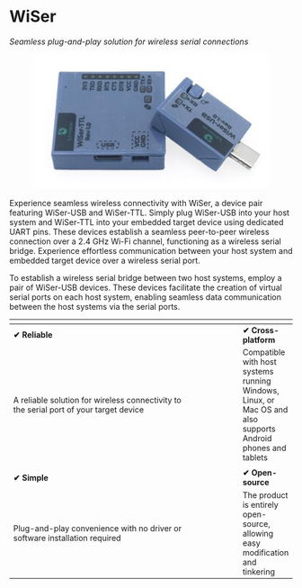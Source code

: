 # WiSer

_Seamless plug-and-play solution for wireless serial connections_

<figure><img src=".gitbook/assets/0.jpeg" alt=""><figcaption></figcaption></figure>

Experience seamless wireless connectivity with WiSer, a device pair featuring WiSer-USB and WiSer-TTL. Simply plug WiSer-USB into your host system and WiSer-TTL into your embedded target device using dedicated UART pins. These devices establish a seamless peer-to-peer wireless connection over a 2.4 GHz Wi-Fi channel, functioning as a wireless serial bridge. Experience effortless communication between your host system and embedded target device over a wireless serial port.

To establish a wireless serial bridge between two host systems, employ a pair of WiSer-USB devices. These devices facilitate the creation of virtual serial ports on each host system, enabling seamless data communication between the host systems via the serial ports.

<table data-header-hidden><thead><tr><th width="327.3333333333333"></th><th width="62"></th><th></th></tr></thead><tbody><tr><td><strong>✔ Reliable</strong></td><td></td><td><strong>✔ Cross-platform</strong></td></tr><tr><td>A reliable solution for wireless connectivity to the serial port of your target device</td><td></td><td>Compatible with host systems running Windows, Linux, or Mac OS and also supports Android phones and tablets</td></tr><tr><td></td><td></td><td></td></tr><tr><td><strong>✔ Simple</strong></td><td></td><td><strong>✔ Open-source</strong></td></tr><tr><td>Plug-and-play convenience with no driver or software installation required</td><td></td><td>The product is entirely open-source, allowing easy modification and tinkering</td></tr></tbody></table>

